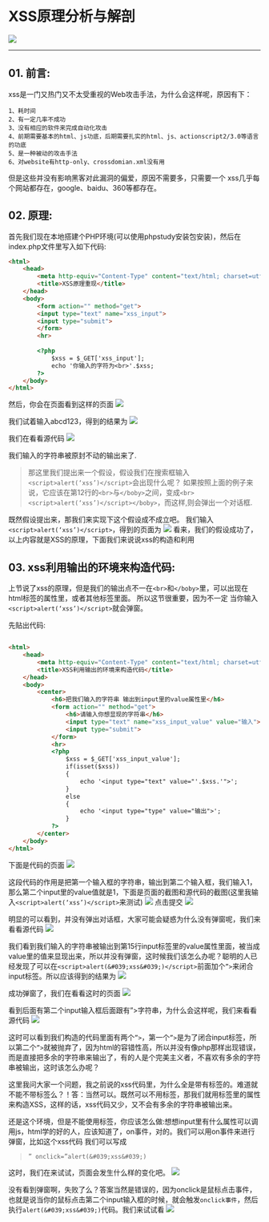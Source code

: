 # XSS原理分析与解剖

![](/attackUsers/xss/image/xss-1.png)

---

## 01. 前言:

xss是一门又热门又不太受重视的Web攻击手法，为什么会这样呢，原因有下：

```
1、耗时间
2、有一定几率不成功
3、没有相应的软件来完成自动化攻击
4、前期需要基本的html、js功底，后期需要扎实的html、js、actionscript2/3.0等语言的功底
5、是一种被动的攻击手法
6、对website有http-only、crossdomian.xml没有用
```
但是这些并没有影响黑客对此漏洞的偏爱，原因不需要多，只需要一个
xss几乎每个网站都存在，google、baidu、360等都存在。

## 02. 原理:
首先我们现在本地搭建个PHP环境(可以使用phpstudy安装包安装)，然后在index.php文件里写入如下代码:

```html
<html>
    <head>
        <meta http-equiv="Content-Type" content="text/html; charset=utf-8" /> 
        <title>XSS原理重现</title>
    </head>
    <body>
        <form action="" method="get">
        <input type="text" name="xss_input">
        <input type="submit">
        </form>
        <hr>
        
        <?php
            $xss = $_GET['xss_input'];
            echo '你输入的字符为<br>'.$xss;
        ?>
    </body>
</html>
```
然后，你会在页面看到这样的页面
![](/attackUsers/xss/image/xss-2.png)

我们试着输入abcd123，得到的结果为
![](/attackUsers/xss/image/xss-3.png)

我们在看看源代码
![](/attackUsers/xss/image/xss-4.png)

我们输入的字符串被原封不动的输出来了.

>那这里我们提出来一个假设，假设我们在搜索框输入`<script>alert(‘xss’)</script>`会出现什么呢？
如果按照上面的例子来说，它应该在第12行的`<br>`与`</boby>`之间，变成`<br><script>alert(‘xss’)</script></boby>`，而这样,则会弹出一个对话框.

既然假设提出来，那我们来实现下这个假设成不成立吧。
我们输入`<script>alert(‘xss’)</script>`，得到的页面为
![](/attackUsers/xss/image/xss-5.png)
看来，我们的假设成功了，以上内容就是XSS的原理，下面我们来说说xss的构造和利用

## 03. xss利用输出的环境来构造代码:
上节说了xss的原理，但是我们的输出点不一在`<br>`和`</boby>`里，可以出现在html标签的属性里，或者其他标签里面。
所以这节很重要，因为不一定 当你输入`<script>alert(‘xss’)</script>`就会弹窗。

先贴出代码:


```html

<html>
    <head>
        <meta http-equiv="Content-Type" content="text/html; charset=utf-8" /> 
        <title>XSS利用输出的环境来构造代码</title>
    </head>
    <body>
        <center>
            <h6>把我们输入的字符串 输出到input里的value属性里</h6>
            <form action="" method="get">
                <h6>请输入你想显现的字符串</h6>
                <input type="text" name="xss_input_value" value="输入"><br>
                <input type="submit">
            </form>
            <hr>
            <?php
                $xss = $_GET['xss_input_value'];
                if(isset($xss))
                {
                    echo '<input type="text" value="'.$xss.'">';
                }
                else
                {
                    echo '<input type="type" value="输出">';
                }
            ?>
        </center>
    </body>
</html>

```

下面是代码的页面
![](/attackUsers/xss/image/xss-6.png)

这段代码的作用是把第一个输入框的字符串，输出到第二个输入框，我们输入1，那么第二个input里的value值就是1，下面是页面的截图和源代码的截图(这里我输入`<script>alert(‘xss’)</script>`来测试)
![](/attackUsers/xss/image/xss-7.png)
点击提交
![](/attackUsers/xss/image/xss-8.png)

明显的可以看到，并没有弹出对话框，大家可能会疑惑为什么没有弹窗呢，我们来看看源代码
![](/attackUsers/xss/image/xss-9.png)

我们看到我们输入的字符串被输出到第15行input标签里的value属性里面，被当成value里的值来显现出来，所以并没有弹窗，这时候我们该怎么办呢？聪明的人已经发现了可以在`<script>alert(&#039;xss&#039;)</script>`前面加个`”>`来闭合input标签。所以应该得到的结果为
![](/attackUsers/xss/image/xss-10.png)

成功弹窗了，我们在看看这时的页面
![](/attackUsers/xss/image/xss-11.png)

看到后面有第二个input输入框后面跟有”>字符串，为什么会这样呢，我们来看看源代码
![](/attackUsers/xss/image/xss-12.png)

这时可以看到我们构造的代码里面有两个`”>`，第一个`”>`是为了闭合input标签，所以第二个`”>`就被抛弃了，因为html的容错性高，所以并没有像php那样出现错误，而是直接把多余的字符串来输出了，有的人是个完美主义者，不喜欢有多余的字符串被输出，这时该怎么办呢？

这里我问大家一个问题，我之前说的xss代码里，为什么全是带有标签的。难道就不能不带标签么？！答：当然可以。既然可以不用标签，那我们就用标签里的属性来构造XSS，这样的话，xss代码又少，又不会有多余的字符串被输出来。

还是这个环境，但是不能使用标签，你应该怎么做:想想input里有什么属性可以调用js，html学的好的人，应该知道了，on事件，对的。我们可以用on事件来进行弹窗，比如这个xss代码 我们可以写成
>`” onclick=”alert(&#039;xss&#039;)`

这时，我们在来试试，页面会发生什么样的变化吧。
![](/attackUsers/xss/image/xss-13.png)

没有看到弹窗啊，失败了么？答案当然是错误的，因为onclick是鼠标点击事件，也就是说当你的鼠标点击第二个input输入框的时候，就会触发`onclick事件`，然后执行`alert(&#039;xss&#039;)`代码。我们来试试看
![](/attackUsers/xss/image/xss-14.png)